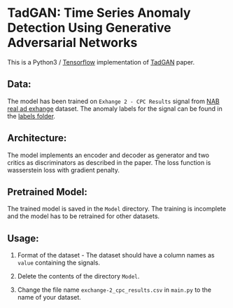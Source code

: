 # TadGAN: Time Series Anomaly Detection Using Generative Adversarial Networks

This is a Python3 / [Tensorflow](https://www.tensorflow.org/) implementation 
of [TadGAN](https://arxiv.org/abs/2009.07769) paper.

## Data:

The model has been trained on `Exhange 2 - CPC Results` signal from [NAB real ad exhange](https://github.com/numenta/NAB/tree/master/data/realAdExchange) dataset. The anomaly labels for the signal can be found in the [labels folder](https://github.com/numenta/NAB/tree/master/labels).

## Architecture:

The model implements an encoder and decoder as generator and two critics as discriminators as described in the paper. The loss function is wasserstein loss with gradient penalty.

## Pretrained Model:

The trained model is saved in the `Model` directory. The training is incomplete and the model has to be retrained for other datasets.

## Usage:

1. Format of the dataset - The dataset should have a column names as `value` containing the signals. 

2. Delete the contents of the directory `Model`.

3. Change the file name `exchange-2_cpc_results.csv` in `main.py` to the name of your dataset.
